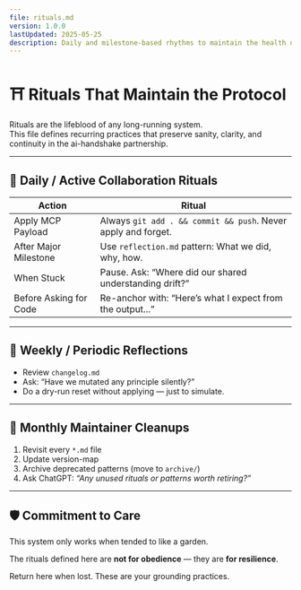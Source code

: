 ```yaml
---
file: rituals.md
version: 1.0.0
lastUpdated: 2025-05-25
description: Daily and milestone-based rhythms to maintain the health of the ai-handshake system.
---
```


# ⛩️ Rituals That Maintain the Protocol

Rituals are the lifeblood of any long-running system.  
This file defines recurring practices that preserve sanity, clarity, and continuity in the ai-handshake partnership.

---

## 🔁 Daily / Active Collaboration Rituals

| Action | Ritual |
|--------|--------|
| Apply MCP Payload | Always `git add . && commit && push`. Never apply and forget. |
| After Major Milestone | Use `reflection.md` pattern: What we did, why, how. |
| When Stuck | Pause. Ask: “Where did our shared understanding drift?” |
| Before Asking for Code | Re-anchor with: “Here’s what I expect from the output...” |

---

## 🧭 Weekly / Periodic Reflections

- Review `changelog.md`
- Ask: “Have we mutated any principle silently?”
- Do a dry-run reset without applying — just to simulate.

---

## 🧹 Monthly Maintainer Cleanups

1. Revisit every `*.md` file
2. Update version-map
3. Archive deprecated patterns (move to `archive/`)
4. Ask ChatGPT: *“Any unused rituals or patterns worth retiring?”*

---

## 🛡️ Commitment to Care

This system only works when tended to like a garden.

The rituals defined here are **not for obedience** — they are **for resilience**.

Return here when lost. These are your grounding practices.


